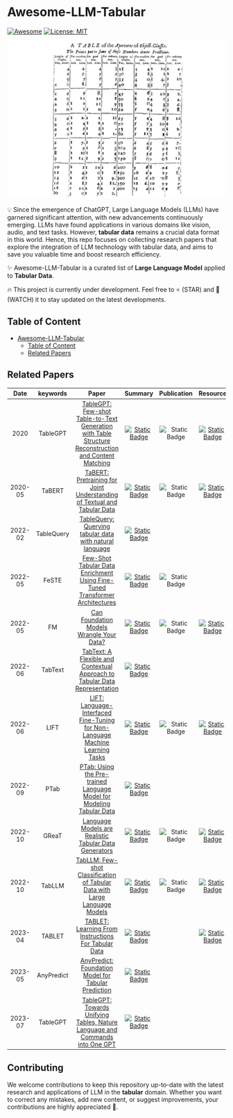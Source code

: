 # Awesome-LLM-Tabular
[![Awesome](https://awesome.re/badge.svg)](https://github.com/johnnyhwu/Awesome-LLM-Tabular)
[![License: MIT](https://img.shields.io/badge/License-MIT-green.svg)](https://opensource.org/licenses/MIT)

![](/resource/other/banner.png)

:bulb: Since the emergence of ChatGPT, Large Language Models (LLMs) have garnered significant attention, with new advancements continuously emerging. LLMs have found applications in various domains like vision, audio, and text tasks. However, **tabular data** remains a crucial data format in this world. Hence, this repo focuses on collecting research papers that explore the integration of LLM technology with tabular data, and aims to save you valuable time and boost research efficiency.

:sparkles: Awesome-LLM-Tabular is a curated list of **Large Language Model** applied to **Tabular Data**.

:fire: This project is currently under development. Feel free to :star: (STAR) and :telescope: (WATCH) it to stay updated on the latest developments.

## Table of Content

- [Awesome-LLM-Tabular](#awesome-llm-tabular)
  - [Table of Content](#table-of-content)
  - [Related Papers](#related-papers)

## Related Papers

| Date | keywords | Paper | Summary | Publication | Resource |
| :--: | :------: | :---: | :-----: | :---------: | :------: |
| 2020 | TableGPT | [TableGPT: Few-shot Table-to-Text Generation with Table Structure Reconstruction and Content Matching](https://aclanthology.org/2020.coling-main.179.pdf) | [![Static Badge](https://badgen.net/badge/color/TBA/red?label=)](/resource/summary/TableGPT2020.md) | ![Static Badge](https://badgen.net/badge/color/COLING/blue?label=) | [![Static Badge](https://badgen.net/badge/color/Code/black?label=)](https://github.com/syw1996/TableGPT) |
| 2020-05 | TaBERT| [TaBERT: Pretraining for Joint Understanding of Textual and Tabular Data](https://arxiv.org/abs/2005.08314) | [![Static Badge](https://badgen.net/badge/color/TBA/red?label=)](/resource/summary/TaBERT.md) | ![Static Badge](https://badgen.net/badge/color/ACL/blue?label=) | [![Static Badge](https://badgen.net/badge/color/Code/black?label=)](https://github.com/facebookresearch/TaBERT) |
| 2022-02 | TableQuery | [TableQuery: Querying tabular data with natural language](https://arxiv.org/pdf/2202.00454.pdf) | [![Static Badge](https://badgen.net/badge/color/ChatGPT/green?label=)](/resource/summary/TableQuery.md) | | |
| 2022-05 | FeSTE      | [Few-Shot Tabular Data Enrichment Using Fine-Tuned Transformer Architectures](https://aclanthology.org/2022.acl-long.111.pdf) | [![Static Badge](https://badgen.net/badge/color/ChatGPT/green?label=)](/resource/summary/FeSTE.md) | ![Static Badge](https://badgen.net/badge/color/ACL/blue?label=) | |
| 2022-05 | FM        | [Can Foundation Models Wrangle Your Data?](https://arxiv.org/abs/2205.09911) | [![Static Badge](https://badgen.net/badge/color/ChatGPT/green?label=)](/resource/summary/FM.md) | ![Static Badge](https://badgen.net/badge/color/VLDB/blue?label=) | [![Static Badge](https://badgen.net/badge/color/Code/black?label=)](https://github.com/HazyResearch/fm_data_tasks) |
| 2022-06 | TabText    | [TabText: A Flexible and Contextual Approach to Tabular Data Representation](https://arxiv.org/abs/2206.10381) | [![Static Badge](https://badgen.net/badge/color/ChatGPT/green?label=)](/resource/summary/TabText.md) | | |
| 2022-06 | LIFT       | [LIFT: Language-Interfaced Fine-Tuning for Non-Language Machine Learning Tasks](https://arxiv.org/abs/2206.06565) | [![Static Badge](https://badgen.net/badge/color/ChatGPT/green?label=)](/resource/summary/LIFT.md) | ![Static Badge](https://badgen.net/badge/color/NeurIPS/blue?label=) | [![Static Badge](https://badgen.net/badge/color/Code/black?label=)](https://github.com/UW-Madison-Lee-Lab/LanguageInterfacedFineTuning) |
| 2022-09 | PTab | [PTab: Using the Pre-trained Language Model for Modeling Tabular Data](https://arxiv.org/pdf/2209.08060.pdf) | [![Static Badge](https://badgen.net/badge/color/ChatGPT/green?label=)](/resource/summary/PTab.md) | | |
| 2022-10 | GReaT | [Language Models are Realistic Tabular Data Generators](https://arxiv.org/pdf/2210.06280.pdf) | [![Static Badge](https://badgen.net/badge/color/ChatGPT/green?label=)](/resource/summary/PReaT.md) | ![Static Badge](https://badgen.net/badge/color/ICLR/blue?label=) | [![Static Badge](https://badgen.net/badge/color/Code/black?label=)](https://github.com/kathrinse/be_great) |
| 2022-10 | TabLLM | [TabLLM: Few-shot Classification of Tabular Data with Large Language Models](https://arxiv.org/pdf/2210.10723.pdf) | [![Static Badge](https://badgen.net/badge/color/ChatGPT/green?label=)](/resource/summary/TabLLM.md) | ![Static Badge](https://badgen.net/badge/color/AISTATS/blue?label=) | [![Static Badge](https://badgen.net/badge/color/Code/black?label=)](https://github.com/clinicalml/TabLLM) |
| 2023-04 | TABLET | [TABLET: Learning From Instructions For Tabular Data](https://arxiv.org/pdf/2304.13188.pdf) | [![Static Badge](https://badgen.net/badge/color/TBA/red?label=)](/resource/summary/TabLLM.md) | | [![Static Badge](https://badgen.net/badge/color/Code/black?label=)](https://github.com/dylan-slack/Tablet) |
| 2023-05 | AnyPredict | [AnyPredict: Foundation Model for Tabular Prediction](https://arxiv.org/pdf/2305.12081.pdf) | [![Static Badge](https://badgen.net/badge/color/TBA/red?label=)](/resource/summary/AnyPredict.md) | | |
| 2023-07 | TableGPT | [TableGPT: Towards Unifying Tables, Nature Language and Commands into One GPT](https://arxiv.org/pdf/2307.08674.pdf) | [![Static Badge](https://badgen.net/badge/color/TBA/red?label=)](/resource/summary/TableGPT2023.md) | | |

## Contributing
We welcome contributions to keep this repository up-to-date with the latest research and applications of LLM in the **tabular** domain. Whether you want to correct any mistakes, add new content, or suggest improvements, your contributions are highly appreciated :hugs:.